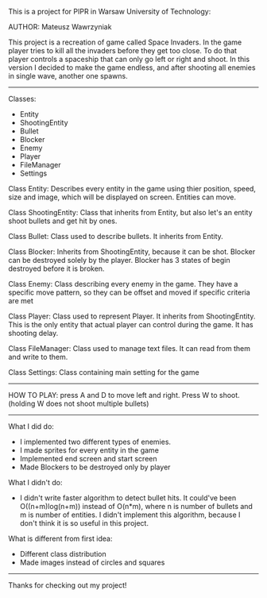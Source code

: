 This is a project for PIPR in Warsaw University of Technology:

AUTHOR: Mateusz Wawrzyniak

This project is a recreation of game called Space Invaders. In the game player tries to kill all the invaders before they get too close. To do that player controls a spaceship that can only go left or right and shoot. In this version I decided to make the game endless, and after shooting all enemies in single wave, another one spawns.

----------------------------------------

Classes:
  - Entity
  - ShootingEntity
  - Bullet
  - Blocker
  - Enemy
  - Player
  - FileManager
  - Settings

Class Entity:
  Describes every entity in the game using thier position, speed, size and image, which will be displayed on screen. Entities can move.

Class ShootingEntity:
  Class that inherits from Entity, but also let's an entity shoot bullets and get hit by ones.

Class Bullet:
  Class used to describe bullets. It inherits from Entity.

Class Blocker:
  Inherits from ShootingEntity, because it can be shot. Blocker can be destroyed solely by the player. Blocker has 3 states of begin destroyed before it is broken.

Class Enemy:
  Class describing every enemy in the game. They have a specific move pattern, so they can be offset and moved if specific criteria are met

Class Player:
  Class used to represent Player. It inherits from ShootingEntity. This is the only entity that actual player can control during the game. It has shooting delay.

Class FileManager:
  Class used to manage text files. It can read from them and write to them.

Class Settings:
  Class containing main setting for the game

----------------------------------------

HOW TO PLAY:
press A and D to move left and right. Press W to shoot. (holding W does not shoot multiple bullets)

----------------------------------------

What I did do:
  - I implemented two different types of enemies.
  - I made sprites for every entity in the game
  - Implemented end screen and start screen
  - Made Blockers to be destroyed only by player

What I didn't do:
  - I didn't write faster algorithm to detect bullet hits. It could've been O((n+m)log(n+m)) instead of O(n*m), where n is number of bullets and m is number of entities. I didn't implement this algorithm, because I don't think it is so useful in this project.

What is different from first idea:
  - Different class distribution
  - Made images instead of circles and squares

----------------------------------------

Thanks for checking out my project!